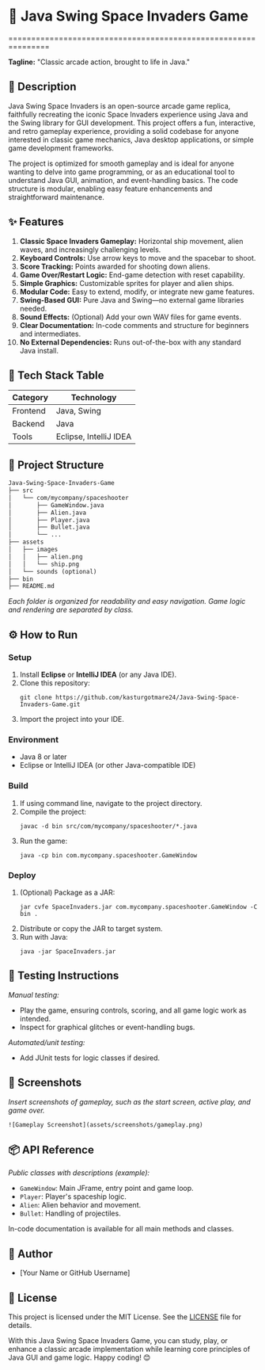 # 🚀 Java Swing Space Invaders Game
===============================================================

**Tagline:** "Classic arcade action, brought to life in Java."

## 📖 Description

Java Swing Space Invaders is an open-source arcade game replica, faithfully recreating the iconic Space Invaders experience using Java and the Swing library for GUI development. This project offers a fun, interactive, and retro gameplay experience, providing a solid codebase for anyone interested in classic game mechanics, Java desktop applications, or simple game development frameworks.

The project is optimized for smooth gameplay and is ideal for anyone wanting to delve into game programming, or as an educational tool to understand Java GUI, animation, and event-handling basics. The code structure is modular, enabling easy feature enhancements and straightforward maintenance.

## ✨ Features

1. **Classic Space Invaders Gameplay:** Horizontal ship movement, alien waves, and increasingly challenging levels.
2. **Keyboard Controls:** Use arrow keys to move and the spacebar to shoot.
3. **Score Tracking:** Points awarded for shooting down aliens.
4. **Game Over/Restart Logic:** End-game detection with reset capability.
5. **Simple Graphics:** Customizable sprites for player and alien ships.
6. **Modular Code:** Easy to extend, modify, or integrate new game features.
7. **Swing-Based GUI:** Pure Java and Swing—no external game libraries needed.
8. **Sound Effects:** (Optional) Add your own WAV files for game events.
9. **Clear Documentation:** In-code comments and structure for beginners and intermediates.
10. **No External Dependencies:** Runs out-of-the-box with any standard Java install.

## 🧰 Tech Stack Table

| Category | Technology      |
|----------|-----------------|
| Frontend | Java, Swing     |
| Backend  | Java            |
| Tools    | Eclipse, IntelliJ IDEA |

## 📁 Project Structure

```markdown
Java-Swing-Space-Invaders-Game
├── src
│   └── com/mycompany/spaceshooter
│       ├── GameWindow.java
│       ├── Alien.java
│       ├── Player.java
│       ├── Bullet.java
│       └── ...
├── assets
│   ├── images
│   │   ├── alien.png
│   │   └── ship.png
│   └── sounds (optional)
├── bin
├── README.md
```
*Each folder is organized for readability and easy navigation. Game logic and rendering are separated by class.*

## ⚙️ How to Run

### Setup

1. Install **Eclipse** or **IntelliJ IDEA** (or any Java IDE).
2. Clone this repository:
   ```
   git clone https://github.com/kasturgotmare24/Java-Swing-Space-Invaders-Game.git
   ```
3. Import the project into your IDE.

### Environment

* Java 8 or later
* Eclipse or IntelliJ IDEA (or other Java-compatible IDE)

### Build

1. If using command line, navigate to the project directory.
2. Compile the project:
   ```
   javac -d bin src/com/mycompany/spaceshooter/*.java
   ```
3. Run the game:
   ```
   java -cp bin com.mycompany.spaceshooter.GameWindow
   ```

### Deploy

1. (Optional) Package as a JAR:
   ```
   jar cvfe SpaceInvaders.jar com.mycompany.spaceshooter.GameWindow -C bin .
   ```
2. Distribute or copy the JAR to target system.
3. Run with Java:
   ```
   java -jar SpaceInvaders.jar
   ```

## 🧪 Testing Instructions

*Manual testing:*
- Play the game, ensuring controls, scoring, and all game logic work as intended.
- Inspect for graphical glitches or event-handling bugs.

*Automated/unit testing:*
- Add JUnit tests for logic classes if desired.

## 📸 Screenshots

*Insert screenshots of gameplay, such as the start screen, active play, and game over.*

```
![Gameplay Screenshot](assets/screenshots/gameplay.png)
```

## 📦 API Reference

*Public classes with descriptions (example):*

- `GameWindow`: Main JFrame, entry point and game loop.
- `Player`: Player's spaceship logic.
- `Alien`: Alien behavior and movement.
- `Bullet`: Handling of projectiles.

In-code documentation is available for all main methods and classes.

## 👤 Author

* [Your Name or GitHub Username]

## 📝 License

This project is licensed under the MIT License. See the [LICENSE](LICENSE) file for details.

With this Java Swing Space Invaders Game, you can study, play, or enhance a classic arcade implementation while learning core principles of Java GUI and game logic. Happy coding! 😊
